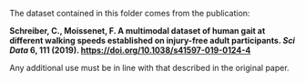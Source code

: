 The dataset contained in this folder comes from the publication:

**Schreiber, C., Moissenet, F. A multimodal dataset of human gait at different walking speeds established on injury-free adult participants. *Sci Data* 6, 111 (2019). https://doi.org/10.1038/s41597-019-0124-4**

Any additional use must be in line with that described in the original paper.